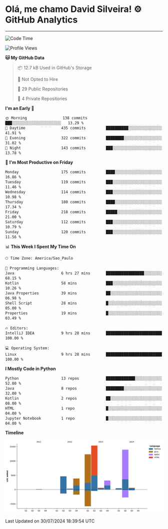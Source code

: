 
# Olá, me chamo David Silveira! ⚙️ GitHub Analytics

---
<!--START_SECTION:waka-->
![Code Time](http://img.shields.io/badge/Code%20Time-174%20hrs%2025%20mins-blue)

![Profile Views](http://img.shields.io/badge/Profile%20Views-45-blue)

**🐱 My GitHub Data** 

> 📦 12.7 kB Used in GitHub's Storage 
 > 
> 🚫 Not Opted to Hire
 > 
> 📜 29 Public Repositories 
 > 
> 🔑 4 Private Repositories 
 > 
**I'm an Early 🐤** 

```text
🌞 Morning                138 commits         ███░░░░░░░░░░░░░░░░░░░░░░   13.29 % 
🌆 Daytime                435 commits         ██████████░░░░░░░░░░░░░░░   41.91 % 
🌃 Evening                322 commits         ████████░░░░░░░░░░░░░░░░░   31.02 % 
🌙 Night                  143 commits         ███░░░░░░░░░░░░░░░░░░░░░░   13.78 % 
```
📅 **I'm Most Productive on Friday** 

```text
Monday                   175 commits         ████░░░░░░░░░░░░░░░░░░░░░   16.86 % 
Tuesday                  119 commits         ███░░░░░░░░░░░░░░░░░░░░░░   11.46 % 
Wednesday                114 commits         ███░░░░░░░░░░░░░░░░░░░░░░   10.98 % 
Thursday                 180 commits         ████░░░░░░░░░░░░░░░░░░░░░   17.34 % 
Friday                   218 commits         █████░░░░░░░░░░░░░░░░░░░░   21.00 % 
Saturday                 112 commits         ███░░░░░░░░░░░░░░░░░░░░░░   10.79 % 
Sunday                   120 commits         ███░░░░░░░░░░░░░░░░░░░░░░   11.56 % 
```


📊 **This Week I Spent My Time On** 

```text
🕑︎ Time Zone: America/Sao_Paulo

💬 Programming Languages: 
Java                     6 hrs 27 mins       █████████████████░░░░░░░░   68.15 % 
Kotlin                   58 mins             ███░░░░░░░░░░░░░░░░░░░░░░   10.26 % 
Java Properties          39 mins             ██░░░░░░░░░░░░░░░░░░░░░░░   06.98 % 
Shell Script             28 mins             █░░░░░░░░░░░░░░░░░░░░░░░░   05.00 % 
Properties               19 mins             █░░░░░░░░░░░░░░░░░░░░░░░░   03.49 % 

🔥 Editors: 
IntelliJ IDEA            9 hrs 28 mins       █████████████████████████   100.00 % 

💻 Operating System: 
Linux                    9 hrs 28 mins       █████████████████████████   100.00 % 
```

**I Mostly Code in Python** 

```text
Python                   13 repos            █████████████░░░░░░░░░░░░   52.00 % 
Java                     8 repos             ████████░░░░░░░░░░░░░░░░░   32.00 % 
Kotlin                   2 repos             ██░░░░░░░░░░░░░░░░░░░░░░░   08.00 % 
HTML                     1 repo              █░░░░░░░░░░░░░░░░░░░░░░░░   04.00 % 
Jupyter Notebook         1 repo              █░░░░░░░░░░░░░░░░░░░░░░░░   04.00 % 
```



**Timeline**

![Lines of Code chart](https://raw.githubusercontent.com/DavidSilveira80/DavidSilveira80/master/assets/bar_graph.png)


 Last Updated on 30/07/2024 18:39:54 UTC
<!--END_SECTION:waka-->


